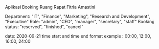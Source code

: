 Aplikasi Booking Ruang Rapat
Fitria Amastini

Department: "IT", "Finance", "Marketing", "Research and Development", "Executive"
Role: "admin", "CEO", "manager", "secretary", "staff"
Booking status: "reserved", "finished", "cancel"

date: 2020-09-21
time start and time end format example : 00:00, 12:00, 16:00, 24:00